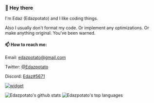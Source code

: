 ### 👋 Hey there

I'm Edaz (Edazpotato) and I like coding things.

Also I usually don't format my code.
Or implement any optimizations.
Or make anything original.
You've been warned. 

  
#### 📫 How to reach me:

  Email: edazpotato@gmail.com
  
  Twitter: [@Edazpotato](https://twitter.com/edazpotato)
  
  Discord: [Edaz#5671](https://discord.com/users/569414372959584256)
  
  [![widget](https://inv.wtf/widget/edaz)](https://inv.wtf/edaz)
  
![Edazpotato's github stats](https://github-readme-stats.vercel.app/api?username=edazpotato&show_icons=true&count_private=true&hide_border=true&theme=blueberry)
![Edazpotato's top languages](https://github-readme-stats.vercel.app/api/top-langs/?username=edazpotato&count_private=true&hide_border=true&theme=blueberry)
<!--
**edazpotato/edazpotato** is a ✨ _special_ ✨ repository because its `README.md` (this file) appears on your GitHub profile.

Here are some ideas to get you started:

- 🔭 I’m currently working on ...
- 🌱 I’m currently learning ...
- 👯 I’m looking to collaborate on ...
- 🤔 I’m looking for help with ...
- 💬 Ask me about ...
- 📫 How to reach me: ...
- 😄 Pronouns: ...
- ⚡ Fun fact: ...
-->
